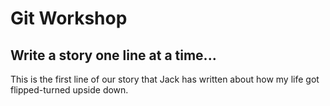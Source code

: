 # Git Workshop
## Write a story one line at a time...
This is the first line of our story that Jack has written
about how my life got flipped-turned upside down.
